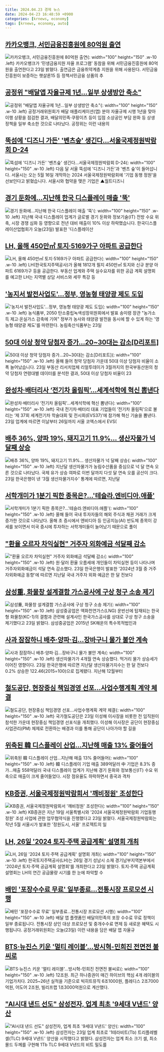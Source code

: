 ```yaml
---
title: 2024.04.23 경제 뉴스
date: 2024-04-23 16:48:59 +0900
categories: [krnews, economy]
tags: [krnews, economy, auto]
---
```

## [카카오뱅크, 서민금융진흥원에 80억원 출연](https://n.news.naver.com/mnews/article/277/0005409113)

![카카오뱅크, 서민금융진흥원에 80억원 출연](https://mimgnews.pstatic.net/image/origin/277/2024/04/23/5409113.jpg?type=nf220_150){: width="100" height="150" .w-10 .left}
카카오뱅크가 ‘민생금융지원 자율 프로그램’ 동참을 위해 서민금융진흥원에 80억원을 출연한다고 23일 밝혔다. 출연금은 금융취약계층 지원을 위해 사용된다. 서민금융진흥원이 보증하는 햇살론15 등 정책서민금융 상품의 추

## [공정위 "배달앱 자율규제 1년...일부 상생방안 축소"](https://n.news.naver.com/mnews/article/215/0001158837)

![공정위 "배달앱 자율규제 1년...일부 상생방안 축소"](https://mimgnews.pstatic.net/image/origin/215/2024/04/23/1158837.jpg?type=nf220_150){: width="100" height="150" .w-10 .left}
공정거래위원회가 배달 애플리케이션(앱) 분야 자율규제 시행 1년을 맞아 이행 상황을 점검한 결과, 배달의민족·쿠팡이츠 등이 입점 소상공인 부담 완화 등 상생 정책을 일부 축소한 것으로 나타났다. 공정위는 이런 내용의

## [뚝섬에 '디즈니 가든' '벤츠숲' 생긴다…서울국제정원박람회 D-24](https://n.news.naver.com/mnews/article/437/0000389638)

![뚝섬에 '디즈니 가든' '벤츠숲' 생긴다…서울국제정원박람회 D-24](https://mimgnews.pstatic.net/image/origin/437/2024/04/23/389638.jpg?type=nf220_150){: width="100" height="150" .w-10 .left}
다음 달 서울 뚝섬에 '디즈니 가든'과 '벤츠 숲'이 들어섭니다. 서울시는 오는 5월 16일 개막하는 2024 서울국제정원박람회에 '기업 동행 정원'을 선보인다고 밝혔습니다. 서울시와 협약을 맺은 기업은 ▲월트디즈니

## [경기 둔화에…지난해 한국 디스플레이 매출 '뚝'](https://n.news.naver.com/mnews/article/374/0000380480)

![경기 둔화에…지난해 한국 디스플레이 매출 '뚝'](https://mimgnews.pstatic.net/image/origin/374/2024/04/23/380480.jpg?type=nf220_150){: width="100" height="150" .w-10 .left}
지난해 국내 디스플레이 업계가 글로벌 경기 둔화와 정보기술(IT) 전방 수요 위축, 시장 경쟁 심화 등 영향으로 전년 대비 매출이 10% 이상 하락했습니다. 한국디스플레이산업협회가 오늘(23일) 발표한 '디스플레이산

## [LH, 올해 450만㎡ 토지·5169가구 아파트 공급한다](https://n.news.naver.com/mnews/article/015/0004976102)

![LH, 올해 450만㎡ 토지·5169가구 아파트 공급한다](https://mimgnews.pstatic.net/image/origin/015/2024/04/23/4976102.jpg?type=nf220_150){: width="100" height="150" .w-10 .left}
LH(한국토지주택공사)가 올해 1812개 필지 450만㎡ 토지와 신규 분양 아파트 6169가구 등을 공급한다. 부동산 업계와 주택 실수요자를 위한 공급 계획 설명회를 예고한 LH는 지역별 상담 서비스와 세무 특강 등

## ['농지서 발전사업도'…정부, 영농형 태양광 제도 도입](https://n.news.naver.com/mnews/article/001/0014648139)

!['농지서 발전사업도'…정부, 영농형 태양광 제도 도입](https://mimgnews.pstatic.net/image/origin/001/2024/04/23/14648139.jpg?type=nf220_150){: width="100" height="150" .w-10 .left}
농식품부, 2050 탄소중립녹색성장위원회에서 발표 송미령 장관 "농가소득 제고·온실가스 감축에 기여" 정부가 농사와 태양광 발전을 동시에 할 수 있게 하는 '영농형 태양광 제도'를 마련한다. 농림축산식품부는 23일

## [50대 이상 청약 당첨자 증가…20~30대는 감소[D리포트]](https://n.news.naver.com/mnews/article/055/0001149344)

![50대 이상 청약 당첨자 증가…20~30대는 감소[D리포트]](https://mimgnews.pstatic.net/image/origin/055/2024/04/23/1149344.jpg?type=nf220_150){: width="100" height="150" .w-10 .left}
올해 들어 청약 당첨자 가운데 50대 이상 당첨자 비율이 소폭 늘어났습니다. 23일 부동산 리서치업체 리얼투데이가 3월까지의 한국부동산원의 청약 당첨자 연령대별 데이터를 분석한 결과, 50대 이상 당첨자 비율이 23

## [완성차·배터리사 ‘전기차 올림픽’...세계석학에 혁신 뽐낸다](https://n.news.naver.com/mnews/article/016/0002298824)

![완성차·배터리사 ‘전기차 올림픽’...세계석학에 혁신 뽐낸다](https://mimgnews.pstatic.net/image/origin/016/2024/04/23/2298824.jpg?type=nf220_150){: width="100" height="150" .w-10 .left}
국내 전기차·배터리 대표 기업들이 ‘전기차 올림픽’으로 불리는 ‘제 37회 세계전기차 학술대회 및 전시회(EVS37)’에 참가해 혁신 기술을 뽐낸다. 23일 업계에 따르면 이날부터 26일까지 서울 코엑스에서 EVS(

## [배추 36%, 양파 19%, 돼지고기 11.9%... 생산자물가 넉 달째 상승](https://n.news.naver.com/mnews/article/469/0000797483)

![배추 36%, 양파 19%, 돼지고기 11.9%... 생산자물가 넉 달째 상승](https://mimgnews.pstatic.net/image/origin/469/2024/04/23/797483.jpg?type=nf220_150){: width="100" height="150" .w-10 .left}
지난달 생산자물가가 농림수산품을 중심으로 넉 달 연속 오른 것으로 나타났다. 국제 유가 상승 여파로 이번 달까지 다섯 달 연속 오를 공산이 크다. 23일 한국은행이 낸 '3월 생산자물가지수' 통계에 따르면, 지난달

## [서학개미가 1분기 픽한 종목은?...'테슬라.엔비디아.애플'](https://n.news.naver.com/mnews/article/277/0005409342)

![서학개미가 1분기 픽한 종목은?...'테슬라.엔비디아.애플'](https://mimgnews.pstatic.net/image/origin/277/2024/04/23/5409342.jpg?type=nf220_150){: width="100" height="150" .w-10 .left}
올해 들어 국내 투자자들의 해외 주식과 채권 거래가 크게 증가한 것으로 나타났다. 올해 초 증시에서 엔비디아 등 인공지능(AI) 반도체 종목이 강세를 보이면서 미국 증시에 투자하는 서학개미들이 늘어났기 때문으로 풀이

## ["환율 오르자 차익실현" 거주자 외화예금 석달째 감소](https://n.news.naver.com/mnews/article/003/0012507373)

!["환율 오르자 차익실현" 거주자 외화예금 석달째 감소](https://mimgnews.pstatic.net/image/origin/003/2024/04/23/12507373.jpg?type=nf220_150){: width="100" height="150" .w-10 .left}
원·달러 환율 오름세에 개인들이 차익실현 등이 나타나며 거주자외화예금이 석달 연속 감소했다. 23일 한국은행이 발표한 '2024년 3월 중 거주자외화예금 동향'에 따르면 지난달 국내 거주자 외화 예금은 한 달 전보다

## [삼성重, 화물창 설계결함 가스공사에 구상 청구 소송 제기](https://n.news.naver.com/mnews/article/011/0004331573)

![삼성重, 화물창 설계결함 가스공사에 구상 청구 소송 제기](https://mimgnews.pstatic.net/image/origin/011/2024/04/23/4331573.jpg?type=nf220_150){: width="100" height="150" .w-10 .left}
삼성중공업은 액화천연가스(LNG) 운반선에 탑재되는 한국형 화물창(KC-1)의 결함과 관련해 설계사인 한국가스공사를 상대로 구상 청구 소송을 제기했다고 23일 밝혔다. 삼성중공업은 2015년 SK해운의 특수목적법인과

## [사과 잠잠하니 배추·양파·김…장바구니 물가 불안 계속](https://n.news.naver.com/mnews/article/008/0005028958)

![사과 잠잠하니 배추·양파·김…장바구니 물가 불안 계속](https://mimgnews.pstatic.net/image/origin/008/2024/04/23/5028958.jpg?type=nf220_150){: width="100" height="150" .w-10 .left}
생산자물가가 4개월 연속 상승했다. 먹거리 물가 상승세가 이어진 영향이다. 23일 한국은행에 따르면 지난달 생산자물가지수는 한 달 전보다 0.2% 상승한 122.46(2015=100)으로 집계됐다. 지난해 12월부터

## [철도공단, 현장중심 책임경영 선포…사업수행계획 계약 체결](https://n.news.naver.com/mnews/article/001/0014647737)

![철도공단, 현장중심 책임경영 선포…사업수행계획 계약 체결](https://mimgnews.pstatic.net/image/origin/001/2024/04/23/14647737.jpg?type=nf220_150){: width="100" height="150" .w-10 .left}
국가철도공단은 23일 이성해 이사장을 비롯한 전 임직원이 참석한 가운데 현장중심 책임경영 선포식을 개최했다. 이성해 이사장은 공단이 현장중심 사업관리(PM) 체제로 전환하는 배경과 이를 통해 공단이 나아가야 할 길을

## [위축된 韓 디스플레이 산업…지난해 매출 13% 줄어들어](https://n.news.naver.com/mnews/article/009/0005292617)

![위축된 韓 디스플레이 산업…지난해 매출 13% 줄어들어](https://mimgnews.pstatic.net/image/origin/009/2024/04/23/5292617.jpg?type=nf220_150){: width="100" height="150" .w-10 .left}
韓 디스플레이 기업 매출 389억달러 中 기업은 8.3% 증가…매출 558억달러 국내 디스플레이 업계가 지난해 경기 둔화와 정보통신(IT) 수요 위축으로 매출이 크게 줄어들었다. 시장 점유율도 하락하면서 중국과 격차

## [KB증권, 서울국제정원박람회서 '깨비정원' 조성한다](https://n.news.naver.com/mnews/article/001/0014647527)

![KB증권, 서울국제정원박람회서 '깨비정원' 조성한다](https://mimgnews.pstatic.net/image/origin/001/2024/04/23/14647527.jpg?type=nf220_150){: width="100" height="150" .w-10 .left}
KB증권은 지난 19일 서울특별시와 '2024 서울국제정원박람회 기업동행정원' 조성 사업에 관한 업무협약식을 진행했다고 23일 밝혔다. 서울국제정원박람회는 작년 5월 서울시가 발표한 '정원도시, 서울' 프로젝트의 일

## [LH, 26일 '2024 토지·주택 공급계획' 설명회 개최](https://n.news.naver.com/mnews/article/011/0004331407)

![LH, 26일 '2024 토지·주택 공급계획' 설명회 개최](https://mimgnews.pstatic.net/image/origin/011/2024/04/23/4331407.jpg?type=nf220_150){: width="100" height="150" .w-10 .left}
한국토지주택공사(LH)는 26일 경기 성남시 소재 경기남부지역본부에서 '2024년 토지·주택 공급계획 설명회‘를 개최한다고 23일 밝혔다. 토지·주택 공급계획 설명회는 LH의 연간 공급물량 시기를 한 눈에 파악할 수

## [배민 '포장수수료 무료' 일부종료…전통시장 프로모션 시행](https://n.news.naver.com/mnews/article/057/0001813763)

![배민 '포장수수료 무료' 일부종료…전통시장 프로모션 시행](https://mimgnews.pstatic.net/image/origin/057/2024/04/23/1813763.jpg?type=nf220_150){: width="100" height="150" .w-10 .left}
배달 앱 플랫폼인 배달의민족의 포장 수수료 무료 정책이 일부 종료됩니다. 전통시장 상인 대상 프로모션 및 중개수수료 면제 등 새로운 혜택도 시행됩니다. 공정거래위원회는 오늘(23일) 이런 내용을 담은 배달 앱 자율규

## [BTS·뉴진스 키운 '멀티 레이블'...방시혁-민희진 전면전 불씨로](https://n.news.naver.com/mnews/article/008/0005029296)

![BTS·뉴진스 키운 '멀티 레이블'...방시혁-민희진 전면전 불씨로](https://mimgnews.pstatic.net/image/origin/008/2024/04/23/5029296.jpg?type=nf220_150){: width="100" height="150" .w-10 .left}
12조원. 최근 하나증권이 매긴 하이브의 핵심 4개 레이블의 기업가치다. 2025~26년 실적을 기준으로 빅히트뮤직 6조1000원, 플레디스 2조7000억원, 어도어 2조원, 빌리프랩 1조3000억원으로 계산했다.

## ["AI시대 낸드 선도" 삼성전자, 업계 최초 '9세대 V낸드' 양산](https://n.news.naver.com/mnews/article/014/0005175232)

!["AI시대 낸드 선도" 삼성전자, 업계 최초 '9세대 V낸드' 양산](https://mimgnews.pstatic.net/image/origin/014/2024/04/23/5175232.jpg?type=nf220_150){: width="100" height="150" .w-10 .left}
삼성전자는 23일 업계 최초로 '1테라비트(Tb) 트리플레벨셀(TLC) 9세대 V낸드' 양산을 시작했다고 밝혔다. 삼성전자는 업계 최소 크기 셀, 최소 몰드 두께를 구현해 1Tb TLC 9세대 V낸드의 비트 밀도를


